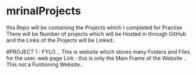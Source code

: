 # mrinalProjects
this Repo will be containing the Projects which I completed for Practise
There will be Number of projects which will be Hosted in through GitHub and the Links of the Projects will be Linked.. 

#PROJECT 1 : FYLO .. This is website which stores many Folders and Files for the user. 
web page Link : 
this is only the Main Frame of the Website .. This not a Funtioning Website..
